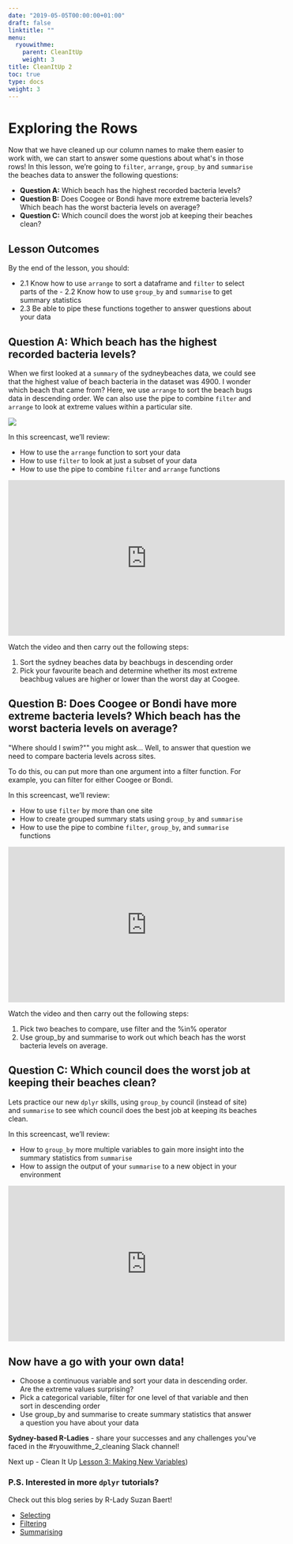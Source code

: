 ```yaml
---
date: "2019-05-05T00:00:00+01:00"
draft: false
linktitle: ""
menu:
  ryouwithme:
    parent: CleanItUp
    weight: 3
title: CleanItUp 2
toc: true
type: docs
weight: 3
---
```


# Exploring the Rows

Now that we have cleaned up our column names to make them easier to work with, we can start to answer some questions about what's in those rows! In this lesson, we’re going to `filter`, `arrange`, `group_by` and `summarise` the beaches data to answer the following questions:   

- **Question A:** Which beach has the highest recorded bacteria levels?
- **Question B:** Does Coogee or Bondi have more extreme bacteria levels? Which beach has the worst bacteria levels on average?
- **Question C:** Which council does the worst job at keeping their beaches clean?

## Lesson Outcomes
By the end of the lesson, you should:

- 2.1 Know how to use `arrange` to sort a dataframe and `filter` to select parts of the - 2.2 Know how to use `group_by` and `summarise` to get summary statistics
- 2.3 Be able to pipe these functions together to answer questions about your data

## Question A: Which beach has the highest recorded bacteria levels?

When we first looked at a `summary` of the sydneybeaches data, we could see that the highest value of beach bacteria in the dataset was 4900. I wonder which beach that came from? Here, we use `arrange` to sort the beach bugs data in descending order. We can also use the pipe to combine `filter` and `arrange` to look at extreme values within a particular site. 

![](/img/clean2-summary.png)


In this screencast, we’ll review:

  * How to use the `arrange` function to sort your data
  * How to use `filter` to look at just a subset of your data
  * How to use the pipe to combine `filter` and `arrange` functions


<iframe width="560" height="315" src="https://www.youtube.com/embed/nJIB643YETo" frameborder="0" allow="accelerometer; autoplay; encrypted-media; gyroscope; picture-in-picture" allowfullscreen></iframe>

Watch the video and then carry out the following steps:  

1. Sort the sydney beaches data by beachbugs in descending order
2. Pick your favourite beach and determine whether its most extreme beachbug values are higher or lower than the worst day at Coogee. 

## Question B: Does Coogee or Bondi have more extreme bacteria levels? Which beach has the worst bacteria levels on average?

"Where should I swim?"" you might ask… Well, to answer that question we need to compare bacteria levels across sites. 

To do this, ou can put more than one argument into a filter function. For example, you can filter for either Coogee or Bondi. 

In this screencast, we’ll review:

  * How to use `filter` by more than one site 
  * How to create grouped summary stats using `group_by` and `summarise`
  * How to use the pipe to combine `filter`, `group_by`, and `summarise` functions

<iframe width="560" height="315" src="https://www.youtube.com/embed/m0735DnMry8" frameborder="0" allow="accelerometer; autoplay; encrypted-media; gyroscope; picture-in-picture" allowfullscreen></iframe>

Watch the video and then carry out the following steps:  

1. Pick two beaches to compare, use filter and the %in% operator
2. Use group_by and summarise to work out which beach has the worst bacteria levels on average. 

## Question C: Which council does the worst job at keeping their beaches clean?

Lets practice our new `dplyr` skills, using `group_by` council (instead of site) and `summarise` to see which council does the best job at keeping its beaches clean. 

In this screencast, we’ll review:  

  * How to `group_by` more multiple variables to gain more insight into the summary statistics from `summarise`
  * How to assign the output of your `summarise` to a new object in your environment 


<iframe width="560" height="315" src="https://www.youtube.com/embed/w6lyT6YyycE" frameborder="0" allow="accelerometer; autoplay; encrypted-media; gyroscope; picture-in-picture" allowfullscreen></iframe>

## Now have a go with **your own data!**

- Choose a continuous variable and sort your data in descending order. Are the extreme values surprising?
- Pick a categorical variable, filter for one level of that variable and then sort in descending order
- Use group_by and summarise to create summary statistics that answer a question you have about your data

**Sydney-based R-Ladies** - share your successes and any challenges you've faced in the #ryouwithme_2_cleaning Slack channel! 

Next up - Clean It Up [Lesson 3: Making New Variables](../02-CleanItUp-3/))

### P.S. Interested in more `dplyr` tutorials?
Check out this blog series by R-Lady Suzan Baert! 

- [Selecting](https://suzan.rbind.io/2018/01/dplyr-tutorial-1/)
- [Filtering](https://suzan.rbind.io/2018/02/dplyr-tutorial-3/#filtering-based-on-a-exact-character-variable-matches) 
- [Summarising](https://suzan.rbind.io/2018/04/dplyr-tutorial-4/)


